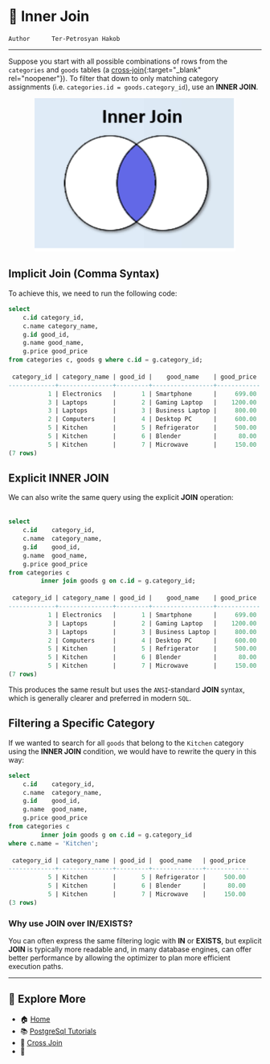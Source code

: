# 🔗 Inner Join

```info
Author      Ter-Petrosyan Hakob
```

---

Suppose you start with all possible combinations of rows from the `categories` and `goods` tables 
(a [cross‑join](./2_cross_join.md){:target="_blank" rel="noopener"}). To filter that down to only matching category assignments 
(i.e. `categories.id = goods.category_id`), use an **INNER JOIN**.

<p align="center">
    <img src="./assets/img2.png" alt="img2" width="400" />
</p>


## Implicit Join (Comma Syntax)

To achieve this, we need to run the following code:

```sql
select
    c.id category_id,
    c.name category_name,
    g.id good_id,
    g.name good_name,
    g.price good_price
from categories c, goods g where c.id = g.category_id;

 category_id | category_name | good_id |    good_name    | good_price 
-------------+---------------+---------+-----------------+------------
           1 | Electronics   |       1 | Smartphone      |     699.00
           3 | Laptops       |       2 | Gaming Laptop   |    1200.00
           3 | Laptops       |       3 | Business Laptop |     800.00
           2 | Computers     |       4 | Desktop PC      |     600.00
           5 | Kitchen       |       5 | Refrigerator    |     500.00
           5 | Kitchen       |       6 | Blender         |      80.00
           5 | Kitchen       |       7 | Microwave       |     150.00
(7 rows)

```

## Explicit INNER JOIN

We can also write the same query using the explicit **JOIN** operation:

```sql

select
    c.id    category_id,
    c.name  category_name,
    g.id    good_id,
    g.name  good_name,
    g.price good_price
from categories c
         inner join goods g on c.id = g.category_id;

 category_id | category_name | good_id |    good_name    | good_price 
-------------+---------------+---------+-----------------+------------
           1 | Electronics   |       1 | Smartphone      |     699.00
           3 | Laptops       |       2 | Gaming Laptop   |    1200.00
           3 | Laptops       |       3 | Business Laptop |     800.00
           2 | Computers     |       4 | Desktop PC      |     600.00
           5 | Kitchen       |       5 | Refrigerator    |     500.00
           5 | Kitchen       |       6 | Blender         |      80.00
           5 | Kitchen       |       7 | Microwave       |     150.00
(7 rows)

```

This produces the same result but uses the `ANSI`‑standard **JOIN** syntax, which is generally clearer and preferred in modern `SQL`.


## Filtering a Specific Category


If we wanted to search for all `goods` that belong to the `Kitchen` category using the **INNER JOIN** condition, 
we would have to rewrite the query in this way:

```sql
select
    c.id    category_id,
    c.name  category_name,
    g.id    good_id,
    g.name  good_name,
    g.price good_price
from categories c
         inner join goods g on c.id = g.category_id
where c.name = 'Kitchen';

 category_id | category_name | good_id |  good_name   | good_price 
-------------+---------------+---------+--------------+------------
           5 | Kitchen       |       5 | Refrigerator |     500.00
           5 | Kitchen       |       6 | Blender      |      80.00
           5 | Kitchen       |       7 | Microwave    |     150.00
(3 rows)
```

### Why use JOIN over IN/EXISTS?

You can often express the same filtering logic with **IN** or **EXISTS**, but explicit **JOIN** is typically more readable and, 
in many database engines, can offer better performance by allowing the optimizer to plan more efficient execution paths.

---

## 📌 Explore More

- 🏠 [Home](./../../README.md)
- 📚 [PostgreSql Tutorials](./../tutorials.md)
- 🔗 [Cross Join](./2_cross_join.md)
- 🔗 